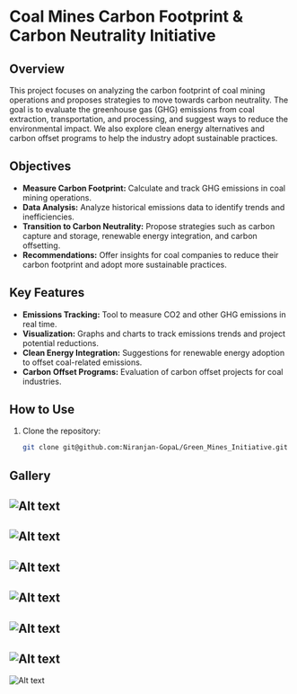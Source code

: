 # Coal Mines Carbon Footprint & Carbon Neutrality Initiative

## Overview
This project focuses on analyzing the carbon footprint of coal mining operations and proposes strategies to move towards carbon neutrality. The goal is to evaluate the greenhouse gas (GHG) emissions from coal extraction, transportation, and processing, and suggest ways to reduce the environmental impact. We also explore clean energy alternatives and carbon offset programs to help the industry adopt sustainable practices.

## Objectives
- **Measure Carbon Footprint:** Calculate and track GHG emissions in coal mining operations.
- **Data Analysis:** Analyze historical emissions data to identify trends and inefficiencies.
- **Transition to Carbon Neutrality:** Propose strategies such as carbon capture and storage, renewable energy integration, and carbon offsetting.
- **Recommendations:** Offer insights for coal companies to reduce their carbon footprint and adopt more sustainable practices.

## Key Features
- **Emissions Tracking:** Tool to measure CO2 and other GHG emissions in real time.
- **Visualization:** Graphs and charts to track emissions trends and project potential reductions.
- **Clean Energy Integration:** Suggestions for renewable energy adoption to offset coal-related emissions.
- **Carbon Offset Programs:** Evaluation of carbon offset projects for coal industries.

## How to Use
1. Clone the repository:
   ```bash
   git clone git@github.com:Niranjan-GopaL/Green_Mines_Initiative.git

## Gallery

![Alt text](./../images/1_.png)
-- 
![Alt text](./../images/1.png)
--
![Alt text](./../images/2.png)
--
![Alt text](./../images/3.png)
--
![Alt text](./../images/4.png)
--
![Alt text](./../images/5.png)
--
![Alt text](./../images/6.png)